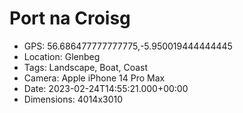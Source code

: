 # Port na Croisg

- GPS: 56.686477777777775,-5.950019444444445
- Location: Glenbeg
- Tags: Landscape, Boat, Coast
- Camera: Apple iPhone 14 Pro Max
- Date: 2023-02-24T14:55:21.000+00:00
- Dimensions: 4014x3010
